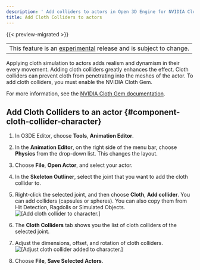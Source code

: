 ```yaml
---
description: ' Add colliders to actors in Open 3D Engine for NVIDIA Cloth simulations. '
title: Add Cloth Colliders to actors
---
```


{{< preview-migrated >}}

|  |
| --- |
| This feature is an [experimental](/docs/userguide/ly-glos-chap#experimental) release and is subject to change\.  |

Applying cloth simulation to actors adds realism and dynamism in their every movement\. Adding cloth colliders greatly enhances the effect\. Cloth colliders can prevent cloth from penetrating into the meshes of the actor\. To add cloth colliders, you must enable the NVIDIA Cloth Gem\.

For more information, see the [NVIDIA Cloth Gem documentation](/docs/user-guide/features/interactivity/physics/nvidia-cloth/_index.md)\.

## Add Cloth Colliders to an actor {#component-cloth-collider-character}

1. In O3DE Editor, choose **Tools**, **Animation Editor**\.

1. In the **Animation Editor**, on the right side of the menu bar, choose **Physics** from the drop\-down list\. This changes the layout\.

1. Choose **File**, **Open Actor**, and select your actor\.

1. In the **Skeleton Outliner**, select the joint that you want to add the cloth collider to\.

1. Right\-click the selected joint, and then choose **Cloth**, **Add collider**\. You can add colliders \(capsules or spheres\)\. You can also copy them from Hit Detection, Ragdolls or Simulated Objects\.
![\[Add cloth collider to character.\]](/images/user-guide/actor-animation/nvidiacloth/ui-cloth-add-collider-1.23.png)

1. The **Cloth Colliders** tab shows you the list of cloth colliders of the selected joint\.

1. Adjust the dimensions, offset, and rotation of cloth colliders\.
![\[Adjust cloth collider added to character.\]](/images/user-guide/actor-animation/nvidiacloth/ui-cloth-adjust-collider-1.23.png)

1. Choose **File**, **Save Selected Actors**\.